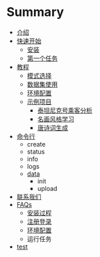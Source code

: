# Summary

* [介绍](README.md)
* [快速开始](chapter1/an-zhuang.md)
  * [安装](chapter1/an-zhuang.md)
  * [第一个任务](chapter1/di-yi-ge-ren-wu.md)
* [教程](jiao-cheng/mo-shi-jie-shao.md)
  * [模式选择](jiao-cheng/mo-shi-jie-shao.md)
  * [数据集使用](jiao-cheng/shu-ju-ji.md)
  * [环境配置](jiao-cheng/huan-jing-pei-zhi.md)
  * [示例项目](jiao-cheng/shi-li-xiang-mu/tai-tan-ni-ke-hao-cheng-ke-fen-xi.md)
    * [泰坦尼克号乘客分析](jiao-cheng/shi-li-xiang-mu/tai-tan-ni-ke-hao-cheng-ke-fen-xi.md)
    * [名画风格学习](jiao-cheng/shi-li-xiang-mu/style-transfercli.md)
    * [唐诗词生成](jiao-cheng/shi-li-xiang-mu/tang-shi-ci-sheng-cheng.md)
* [命令行](ming-ling-xing.md)
  * create
  * status
  * info
  * logs
  * [data](ming-ling-xing/data.md)
    * init
    * upload
* [联系我们](lian-xi-wo-men.md)
* [FAQs](faq.md)
  * [安装过程](faq/an-zhuang-guo-cheng.md)
  * [注册登录](faq/zhu-ce-deng-lu.md)
  * [环境配置](faq/huan-jing-pei-zhi.md)
  * 运行任务
* [test](test.md)

